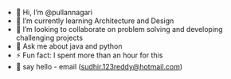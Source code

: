 - 👋 Hi, I’m @pullannagari
- 🌱 I’m currently learning Architecture and Design
- 👯 I’m looking to collaborate on problem solving and developing challenging projects
- 💬 Ask me about java and python
- ⚡ Fun fact: I spent more than an hour for this
- 🤝 say hello - email (sudhir.123reddy@hotmail.com)
